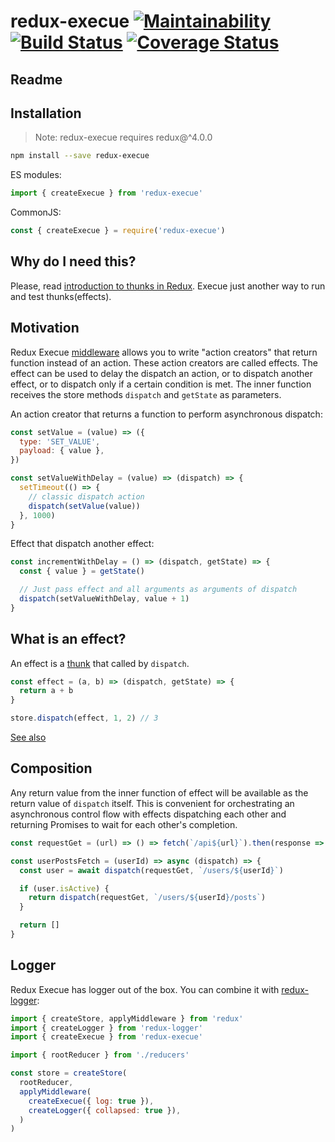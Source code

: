 # redux-execue [![Maintainability](https://api.codeclimate.com/v1/badges/1448aef0f57513e42c0c/maintainability)](https://codeclimate.com/github/sergeysova/redux-execue/maintainability) [![Build Status](https://travis-ci.com/sergeysova/redux-execue.svg?branch=master)](https://travis-ci.com/sergeysova/redux-execue) [![Coverage Status](https://coveralls.io/repos/github/sergeysova/redux-execue/badge.svg?branch=master)](https://coveralls.io/github/sergeysova/redux-execue?branch=master)

## Readme


## Installation

> Note: redux-execue requires redux@^4.0.0

```sh
npm install --save redux-execue
```

ES modules:

```js
import { createExecue } from 'redux-execue'
```

CommonJS:

```js
const { createExecue } = require('redux-execue')
```

## Why do I need this?

Please, read [introduction to thunks in Redux](https://stackoverflow.com/questions/35411423/how-to-dispatch-a-redux-action-with-a-timeout/35415559#35415559). Execue just another way to run and test thunks(effects).


## Motivation

Redux Execue [middleware](https://github.com/reactjs/redux/blob/master/docs/advanced/Middleware.md) allows you to write "action creators" that return function instead of an action. These action creators are called effects. The effect can be used to delay the dispatch an action, or to dispatch another effect, or to dispatch only if a certain condition is met. The inner function receives the store methods `dispatch` and `getState` as parameters.

An action creator that returns a function to perform asynchronous dispatch:

```js
const setValue = (value) => ({
  type: 'SET_VALUE',
  payload: { value },
})

const setValueWithDelay = (value) => (dispatch) => {
  setTimeout(() => {
    // classic dispatch action
    dispatch(setValue(value))
  }, 1000)
}
```

Effect that dispatch another effect:

```js
const incrementWithDelay = () => (dispatch, getState) => {
  const { value } = getState()

  // Just pass effect and all arguments as arguments of dispatch
  dispatch(setValueWithDelay, value + 1)
}
```

## What is an effect?

An effect is a [thunk](https://en.wikipedia.org/wiki/Thunk) that called by `dispatch`.

```js
const effect = (a, b) => (dispatch, getState) => {
  return a + b
}

store.dispatch(effect, 1, 2) // 3
```

[See also](https://github.com/reduxjs/redux-thunk#whats-a-thunk)

## Composition

Any return value from the inner function of effect will be available as the return value of `dispatch` itself. This is convenient for orchestrating an asynchronous control flow with effects dispatching each other and returning Promises to wait for each other's completion.

```js
const requestGet = (url) => () => fetch(`/api${url}`).then(response => response.json())

const userPostsFetch = (userId) => async (dispatch) => {
  const user = await dispatch(requestGet, `/users/${userId}`)

  if (user.isActive) {
    return dispatch(requestGet, `/users/${userId}/posts`)
  }

  return []
}
```

## Logger

Redux Execue has logger out of the box. You can combine it with [redux-logger](https://github.com/evgenyrodionov/redux-logger):

```js
import { createStore, applyMiddleware } from 'redux'
import { createLogger } from 'redux-logger'
import { createExecue } from 'redux-execue'

import { rootReducer } from './reducers'

const store = createStore(
  rootReducer,
  applyMiddleware(
    createExecue({ log: true }),
    createLogger({ collapsed: true }),
  )
)
```
